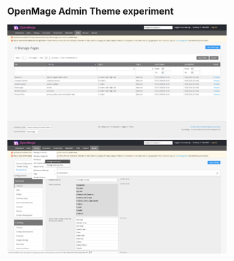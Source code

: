 ## OpenMage Admin Theme experiment

![Screenshot 1](screenshot1.png)
![Screenshot 2](screenshot2.png)
